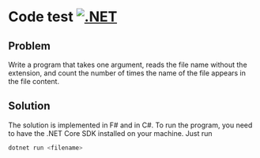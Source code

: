 # Code test [![.NET](https://github.com/SimonNyvall/Code-Test/actions/workflows/dotnet.yml/badge.svg)](https://github.com/SimonNyvall/Code-Test/actions/workflows/dotnet.yml)

## Problem
Write a program that takes one argument, reads the file name without the extension, and count the number of times the name of the file appears in the file content.

## Solution
The solution is implemented in F# and in C#.
To run the program, you need to have the .NET Core SDK installed on your machine.
Just run
```sh
dotnet run <filename>
```
